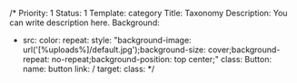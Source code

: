 /*
Priority: 1
Status: 1
Template: category
Title: Taxonomy
Description: You can write description here.
Background:
- src:
  color:
  repeat:
  style: "background-image: url('[%uploads%]/default.jpg');background-size: cover;background-repeat: no-repeat;background-position: top center;"
  class:
Button:
  name: button
  link: /
  target:
  class:
*/

